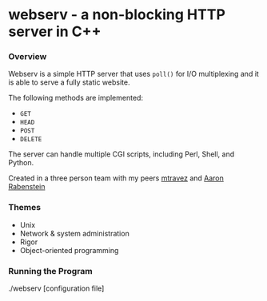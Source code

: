 # webserv - a non-blocking HTTP server in C++

### Overview
Webserv is a simple HTTP server that uses `poll()` for I/O multiplexing and it is able to serve a fully static website.

The following methods are implemented:
- `GET`
- `HEAD`
- `POST`
- `DELETE`

The server can handle multiple CGI scripts, including Perl, Shell, and Python.

Created in a three person team with my peers [mtravez](https://github.com/mtravez) and [Aaron Rabenstein](https://github.com/aaron-22766)

### Themes
- Unix
- Network & system administration
- Rigor
- Object-oriented programming

### Running the Program
./webserv [configuration file]
